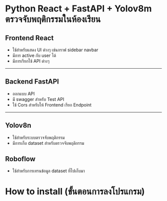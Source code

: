# Python React + FastAPI + Yolov8m ตรวจจับพฤติกรรมในห้องเรียน

## Frontend React
- ใช้สำหรับแสดง UI ต่างๆ เช่นกราฟ sidebar navbar 
- มีการ active กับ user ได้
- มีการเรียกใช้ API ต่างๆ
---
## Backend FastAPI
- ออกแบบ API 
- มี swagger สำหรับ Test API
- ใช้ Cors สำหรับให้ Frontend เรียก Endpoint
---
## Yolov8n 
- ใช้สำหรับระบบตรวจจับพฤติกรรม
- มีการเก็บ dataset สำหรับตรวจจับพฤติกรรม

## Roboflow 
- ใช้สำหรับการเทรนข้อมูล dataset ที่ไปเก็บมา

# How to install (ขั้นตอนการลงโปรแกรม)
